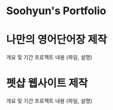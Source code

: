 # Soohyun's Portfolio
# 나만의 영어단어장 제작
개요 및 기간
프로젝트 내용 (파일, 설명)

# 펫샵 웹사이트 제작
개요 및 기간
프로젝트 내용 (파일, 설명)
